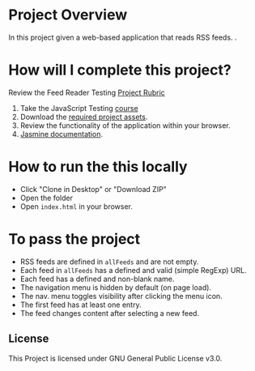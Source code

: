 # Project Overview

In this project  given a web-based application that reads RSS feeds. .




# How will I complete this project?

Review the Feed Reader Testing [Project Rubric](https://review.udacity.com/#!/projects/3442558598/rubric)

1. Take the JavaScript Testing [course](https://www.udacity.com/course/ud549)
2. Download the [required project assets](http://github.com/udacity/frontend-nanodegree-feedreader).
3. Review the functionality of the application within your browser.
5. [Jasmine documentation](http://jasmine.github.io).


# How to run the this locally
- Click "Clone in Desktop" or "Download ZIP"
- Open the folder
- Open `index.html` in your browser.

# To pass the project

- RSS feeds are defined in `allFeeds` and are not empty.
- Each feed in `allFeeds` has a defined and valid (simple RegExp) URL.
- Each feed has a defined and non-blank name.
- The navigation menu is hidden by default (on page load).
- The nav. menu toggles visibility after clicking the menu icon.
- The first feed has at least one entry.
- The feed changes content after selecting a new feed.

 ## License

This Project is licensed under GNU General Public License v3.0.